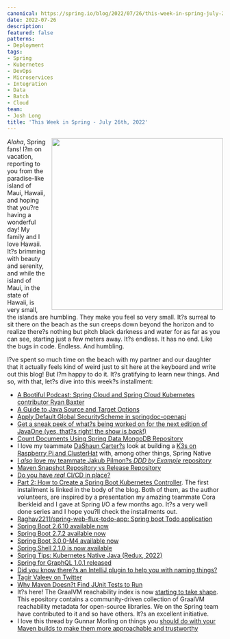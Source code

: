 ```yaml
---
canonical: https://spring.io/blog/2022/07/26/this-week-in-spring-july-26th-2022
date: 2022-07-26
description: 
featured: false
patterns:
- Deployment
tags:
- Spring
- Kubernetes
- DevOps
- Microservices
- Integration
- Data
- Batch
- Cloud
team:
- Josh Long
title: 'This Week in Spring - July 26th, 2022'
---
```


<div>
 <img src="https://pbs.twimg.com/media/FYnY0TGUsAAMrta?format=jpg&amp;name=large" style="width: 400px; float: right; margin-left: 1em;">
 <p><em>Aloha</em>, Spring fans! I?m on vacation, reporting to you from the paradise-like island of Maui, Hawaii, and hoping that you?re having a wonderful day! My family and I love Hawaii. It?s brimming with beauty and serenity, and while the island of Maui, in the state of Hawaii, is very small, the islands are humbling. They make you feel so very small. It?s surreal to sit there on the beach as the sun creeps down beyond the horizon and to realize there?s nothing but pitch black darkness and water for as far as you can see, starting just a few meters away. It?s endless. It has no end. Like the bugs in code. Endless. And humbling. </p>
 <p>I?ve spent so much time on the beach with my partner and our daughter that it actually feels kind of weird just to sit here at the keyboard and write out this blog! But I?m happy to do it. It?s gratifying to learn new things. And so, with that, let?s dive into this week?s installment: </p>
 <ul>
  <li><a href="https://spring.io/blog/2022/07/21/a-bootiful-podcast-spring-cloud-and-spring-cloud-kubernetes-contributor-ryan-baxter">A Bootiful Podcast: Spring Cloud and Spring Cloud Kubernetes contributor Ryan Baxter</a></li>
  <li><a href="https://feeds.feedblitz.com/~/703462856/0/baeldung~A-Guide-to-Java-Source-and-Target-Options">A Guide to Java Source and Target Options</a></li>
  <li><a href="https://feeds.feedblitz.com/~/703715588/0/baeldung~Apply-Default-Global-SecurityScheme-in-springdocopenapi">Apply Default Global SecurityScheme in springdoc-openapi</a></li>
  <li><a href="https://blogs.oracle.com/java/post/javaone-update-series-part-2">Get a sneak peek of what?s being worked on for the next edition of JavaOne (yes, that?s right! the show is <em>back</em>!)</a></li>
  <li><a href="https://feeds.feedblitz.com/~/703386108/0/baeldung~Count-Documents-Using-Spring-Data-MongoDB-Repository">Count Documents Using Spring Data MongoDB Repository</a></li>
  <li>I love my teammate <a href="https://twitter.com/dashaun">DaShaun Carter?s</a> look at building a <a href="https://dev.to/dashaun/k3s-on-raspberry-pi-and-clusterhat-m6k">K3s on Raspberry Pi and ClusterHat</a> with, among other things, Spring Native</li>
  <li><a href="https://github.com/ddd-by-examples/library">I <em>also</em> love my teammate Jakub Pilmon?s <em>DDD by Example</em> repository</a></li>
  <li><a href="https://feeds.feedblitz.com/~/703854172/0/baeldung~Maven-Snapshot-Repository-vs-Release-Repository">Maven Snapshot Repository vs Release Repository</a></li>
  <li><a href="https://twitter.com/cote/status/1550444356003397632?s=12&amp;t=UbqelpfIuVKS2lgaMkYghw">Do you have <em>real</em> CI/CD in place?</a></li>
  <li><a href="https://refactorfirst.com/java-spring-boot-kubernetes-controller">Part 2: How to Create a Spring Boot Kubernetes Controller</a>. The first installment is linked in the body of the blog. Both of them, as the author volunteers, are inspired by a presentation my amazing teammate Cora Iberkleid and I gave at Spring I/O a few months ago. It?s a very well done series and I hope you?ll check the installments out.</li>
  <li><a href="https://github.com/Raghav2211/spring-web-flux-todo-app">Raghav2211/spring-web-flux-todo-app: Spring boot Todo application</a></li>
  <li><a href="https://spring.io/blog/2022/07/21/spring-boot-2-6-10-available-now">Spring Boot 2.6.10 available now</a></li>
  <li><a href="https://spring.io/blog/2022/07/21/spring-boot-2-7-2-available-now">Spring Boot 2.7.2 available now</a></li>
  <li><a href="https://spring.io/blog/2022/07/21/spring-boot-3-0-0-m4-available-now">Spring Boot 3.0.0-M4 available now</a></li>
  <li><a href="https://spring.io/blog/2022/07/25/spring-shell-2-1-0-is-now-available">Spring Shell 2.1.0 is now available</a></li>
  <li><a href="https://spring.io/blog/2022/07/20/spring-tips-kubernetes-native-java-redux-2022">Spring Tips: Kubernetes Native Java (Redux, 2022)</a></li>
  <li><a href="https://spring.io/blog/2022/07/20/spring-for-graphql-1-0-1-released">Spring for GraphQL 1.0.1 released</a></li>
  <li><a href="https://twitter.com/tagir_valeev/status/1550160836257349632?s=12&amp;t=UbqelpfIuVKS2lgaMkYghw">Did you know there?s an IntelliJ plugin to help you with naming things?</a></li>
  <li><a href="https://twitter.com/tagir_valeev/status/1550160836257349632?s=12&amp;t=oLT1DyYmo2ELm1YVva6AvA">Tagir Valeev on Twitter</a></li>
  <li><a href="https://feeds.feedblitz.com/~/703497548/0/baeldung~Why-Maven-Doesnt-Find-JUnit-Tests-to-Run">Why Maven Doesn?t Find JUnit Tests to Run</a></li>
  <li>It?s here! The GraalVM reachability index is now <a href="https://github.com/oracle/graalvm-reachability-metadata">starting to take shape</a>. This epository contains a community-driven collection of GraalVM reachability metadata for open-source libraries. We on the Spring team have contributed to it and so have others. It?s an excellent initiative.</li>
  <li>I love this thread by Gunnar Morling on things you <a href="https://twitter.com/gunnarmorling/status/1551581756654080001">should do with your Maven builds to make them more approachable and trustworthy</a></li>
 </ul>
</div>


